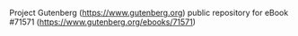 Project Gutenberg (https://www.gutenberg.org) public repository
for eBook #71571 (https://www.gutenberg.org/ebooks/71571)
